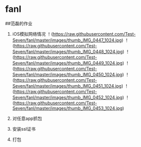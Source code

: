 # fanl
##范磊的作业
1. iOS模拟网络情况
！(https://raw.githubusercontent.com/Test-Seven/fanl/master/images/thumb_IMG_0447_1024.jpg)
！(https://raw.githubusercontent.com/Test-Seven/fanl/master/images/thumb_IMG_0448_1024.jpg)
！(https://raw.githubusercontent.com/Test-Seven/fanl/master/images/thumb_IMG_0449_1024.jpg)
！(https://raw.githubusercontent.com/Test-Seven/fanl/master/images/thumb_IMG_0450_1024.jpg)
！(https://raw.githubusercontent.com/Test-Seven/fanl/master/images/thumb_IMG_0451_1024.jpg)
！(https://raw.githubusercontent.com/Test-Seven/fanl/master/images/thumb_IMG_0452_1024.jpg)
！(https://raw.githubusercontent.com/Test-Seven/fanl/master/images/thumb_IMG_0453_1024.jpg)

2. 对任意app抓包
3. 安装ssl证书
4. 打包

